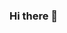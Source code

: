 ### Hi there 👋

<!--
**mendoken/mendoken** is a ✨ _special_ ✨ repository because its `README.md` (this file) appears on your GitHub profile.

Here are some ideas to get you started:

- 🔭 I’m currently working on ... TCSS 496.
- 🌱 I’m currently learning ... Computer Science & Systems.
- 👯 I’m looking to collaborate on ... projects with my classmates.
- 🤔 I’m looking for help with ... SQL.
- 💬 Ask me about ... anything.
- 📫 How to reach me: ... @mendoken
- ⚡ Fun fact: ... I will be graduating this spring!
-->
